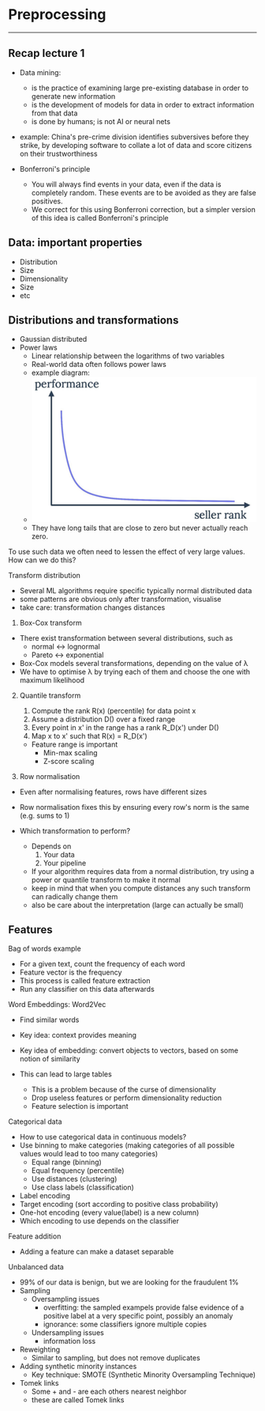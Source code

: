 # Preprocessing

---

## Recap lecture 1
- Data mining:
  - is the practice of examining large pre-existing database in order to generate new information
  - is the development of models for data in order to extract information from that data
  - is done by humans; is not AI or neural nets


- example: China's pre-crime division identifies subversives before they strike, by developing software to collate a lot of data and score citizens on their trustworthiness


- Bonferroni's principle 
  - You will always find events in your data, even if the data is completely random. These events are to be avoided as they are false positives.
  - We correct for this using Bonferroni correction, but a simpler version of this idea is called Bonferroni's principle

## Data: important properties
- Distribution
- Size
- Dimensionality
- Size
- etc

## Distributions and transformations
- Gaussian distributed
- Power laws
  - Linear relationship between the logarithms of two variables
  - Real-world data often follows power laws
  - example diagram:
  - ![img.png](img.png)
  - They have long tails that are close to zero but never actually reach zero.

To use such data we often need to lessen the effect of very large values. How can we do this?


Transform distribution
- Several ML algorithms require specific typically normal distributed data
- some patterns are obvious only after transformation, visualise
- take care: transformation changes distances


1. Box-Cox transform
  - There exist transformation between several distributions, such as
    - normal <-> lognormal
    - Pareto <-> exponential
  - Box-Cox models several transformations, depending on the value of λ
  - We have to optimise λ by trying each of them and choose the one with maximum likelihood


2. Quantile transform
   1. Compute the rank R(x) (percentile) for data point x
   2. Assume a distribution D() over a fixed range
   3. Every point in x' in the range has a rank R_D(x') under D()
   4. Map x to x' such that R(x) = R_D(x')
   - Feature range is important
     - Min-max scaling
     - Z-score scaling


3. Row normalisation
  - Even after normalising features, rows have different sizes
  - Row normalisation fixes this by ensuring every row's norm is the same (e.g. sums to 1)


- Which transformation to perform?
  - Depends on
    1. Your data
    2. Your pipeline
  - If your algorithm requires data from a normal distribution, try using a power or quantile transform to make it normal
  - keep in mind that when you compute distances any such transform can radically change them
  - also be care about the interpretation (large can actually be small)


## Features
Bag of words example
- For a given text, count the frequency of each word
- Feature vector is the frequency
- This process is called feature extraction
- Run any classifier on this data afterwards


Word Embeddings: Word2Vec
- Find similar words
- Key idea: context provides meaning
- Key idea of embedding: convert objects to vectors, based on some notion of similarity


- This can lead to large tables
  - This is a problem because of the curse of dimensionality
  - Drop useless features or perform dimensionality reduction
  - Feature selection is important

Categorical data
- How to use categorical data in continuous models?
- Use binning to make categories (making categories of all possible values would lead to too many categories)
  - Equal range (binning)
  - Equal frequency (percentile)
  - Use distances (clustering)
  - Use class labels (classification)
- Label encoding
- Target encoding (sort according to positive class probability)
- One-hot encoding (every value(label) is a new column)
- Which encoding to use depends on the classifier

Feature addition
- Adding a feature can make a dataset separable

Unbalanced data
- 99% of our data is benign, but we are looking for the fraudulent 1%
- Sampling
  - Oversampling issues
    - overfitting: the sampled exampels provide false evidence of a positive label at a very specific point, possibly an anomaly
    - ignorance: some classifiers ignore multiple copies
  - Undersampling issues
    - information loss
- Reweighting
  - Similar to sampling, but does not remove duplicates
- Adding synthetic minority instances
  - Key technique: SMOTE (Synthetic Minority Oversampling Technique)
- Tomek links
  - Some + and - are each others nearest neighbor
  - these are called Tomek links

